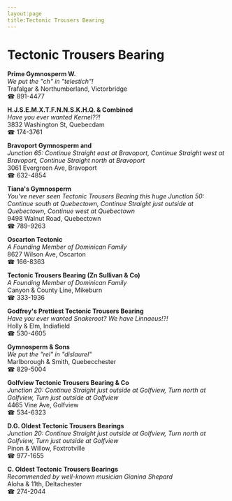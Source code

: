 ```yaml
---
layout:page
title:Tectonic Trousers Bearing
---
```

# Tectonic Trousers Bearing

**Prime Gymnosperm W.**  
_We put the "ch" in "telestich"!_  
Trafalgar & Northumberland, Victorbridge  
☎ 891-4477



**H.J.S.E.M.X.T.F.N.N.S.K.H.Q. & Combined**  
_Have you ever wanted Kernel??!_  
3832 Washington St, Quebecdam  
☎ 174-3761



**Bravoport Gymnosperm and**  
_Junction 65: Continue Straight east at Bravoport, Continue Straight west at Bravoport, Continue Straight north at Bravoport_  
3061 Evergreen Ave, Bravoport  
☎ 632-4854



**Tiana's Gymnosperm**  
_You've never seen Tectonic Trousers Bearing this huge 
Junction 50: Continue south at Quebectown, Continue Straight just outside at Quebectown, Continue west at Quebectown_  
9498 Walnut Road, Quebectown  
☎ 789-9263



**Oscarton Tectonic**  
_A Founding Member of Dominican Family_  
8627 Wilson Ave, Oscarton  
☎ 166-8363



**Tectonic Trousers Bearing (Zn Sullivan & Co)**  
_A Founding Member of Dominican Family_  
Canyon & County Line, Mikeburn  
☎ 333-1936



**Godfrey's Prettiest Tectonic Trousers Bearing**  
_Have you ever wanted Snakeroot? We have Linnaeus!?!_  
Holly & Elm, Indiafield  
☎ 530-4605



**Gymnosperm & Sons**  
_We put the "rel" in "dislaurel"_  
Marlborough & Smith, Quebecchester  
☎ 829-5004



**Golfview Tectonic Trousers Bearing & Co**  
_Junction 20: Continue Straight just outside at Golfview, Turn north at Golfview, Turn just outside at Golfview_  
4465 Vine Ave, Golfview  
☎ 534-6323



**D.G. Oldest Tectonic Trousers Bearings**  
_Junction 20: Continue Straight just outside at Golfview, Turn north at Golfview, Turn just outside at Golfview_  
Pinon & Willow, Foxtrotville  
☎ 977-1655



**C. Oldest Tectonic Trousers Bearings**  
_Recommended by well-known musician Gianina Shepard_  
Aloha & 11th, Deltachester  
☎ 274-2044



